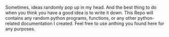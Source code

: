 Sometimes, ideas randomly pop up in my head. And the best thing to do when you think you have a good idea is to write it down.
This Repo will contains any random python programs, functions, or any other python-related documentation I created.
Feel free to use anthing you found here for any purposes. 
